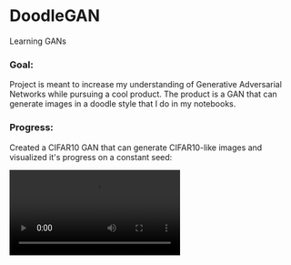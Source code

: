 # DoodleGAN
Learning GANs

### Goal:
Project is meant to increase my understanding of Generative Adversarial Networks while pursuing a cool product. The product is a GAN that can generate images in a doodle style that I do in my notebooks. 

### Progress:
Created a CIFAR10 GAN that can generate CIFAR10-like images and visualized it's progress on a constant seed:

![progress](gan_progress.mp4)
